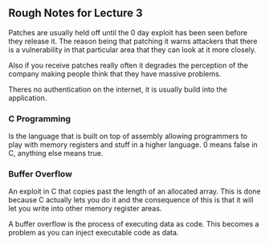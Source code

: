 ## Rough Notes for Lecture 3

Patches are usually held off until the 0 day exploit has been seen before they release it. The reason being that patching it warns attackers that there is a vulnerability in that particular area that they can look at it more closely.

Also if you receive patches really often it degrades the perception of the company making people think that they have massive problems.

Theres no authentication on the internet, it is usually build into the application.

### C Programming

Is the language that is built on top of assembly allowing programmers to play with memory registers and stuff in a higher language. 0 means false in C, anything else means true.

### Buffer Overflow

An exploit in C that copies past the length of an allocated array. This is done because C actually lets you do it and the consequence of this is that it will let you write into other memory register areas.

A buffer overflow is the process of executing data as code. This becomes a problem as you can inject executable code as data.
